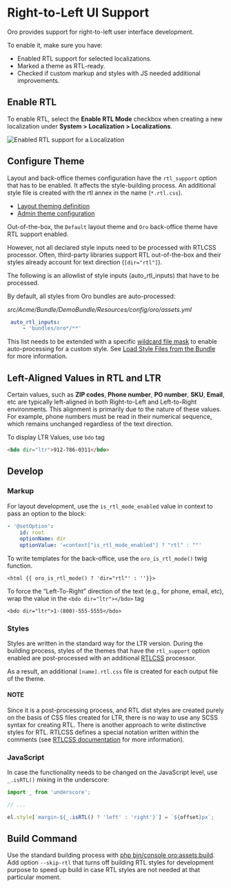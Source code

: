 <a id="frontend-rtl-support"></a>

# Right-to-Left UI Support

Oro provides support for right-to-left user interface development.

To enable it, make sure you have:

- Enabled RTL support for selected localizations.
- Marked a theme as RTL-ready.
- Checked if custom markup and styles with JS needed additional improvements.

## Enable RTL

To enable RTL, select the **Enable RTL Mode** checkbox when creating a new localization under **System > Localization > Localizations**.

![Enabled RTL support for a Localization](img/frontend/rtl-support/rtl-support.png)

## Configure Theme

Layout and back-office themes configuration have the `rtl_support` option that has to be enabled. It affects the style-building process. An additional style file is created with the rtl annex in the name (`*.rtl.css`).

* [Layout theming definition](storefront/theming.md#dev-doc-frontend-layouts-theming-definition)
* <a href="https://github.com/oroinc/platform/blob/5.1/src/Oro/Bundle/ThemeBundle#adding-a-theme-using-configyml" target="_blank">Admin theme configuration</a>

Out-of-the-box, the `Default` layout theme and `Oro` back-office theme have RTL support enabled.

However, not all declared style inputs need to be processed with RTLCSS processor.
Often, third-party libraries support RTL out-of-the-box and their styles already account for text direction (`[dir="rtl"]`).

The following is an allowlist of style inputs (auto_rtl_inputs) that have to be processed.

By default, all styles from Oro bundles are auto-processed:

*src/Acme/Bundle/DemoBundle/Resources/config/oro/assets.yml*
```yaml
 auto_rtl_inputs:
     - 'bundles/oro*/**'
```

This list needs to be extended with a specific <a href="https://www.npmjs.com/package/wildcard" target="_blank">wildcard file mask</a> to enable auto-processing for a custom style.
See [Load Style Files from the Bundle](../bundles/platform/AssetBundle/index.md#bundle-docs-platform-asset-bundle-load-css-from-bundle) for more information.

## Left-Aligned Values in RTL and LTR

Certain values, such as **ZIP codes**, **Phone number**, **PO number**, **SKU**, **Email**, etc are typically left-aligned
in both Right-to-Left and Left-to-Right environments. This alignment is primarily due to the nature of these values.
For example, phone numbers must be read in their numerical sequence, which remains unchanged regardless of the text direction.

To display LTR Values, use `bdo` tag

```html
<bdo dir="ltr">912-786-0311</bdo>
```

## Develop

### Markup

For layout development, use the `is_rtl_mode_enabled` value in context to pass an option to the block:

```yaml
- '@setOption':
    id: root
    optionName: dir
    optionValue: '=context["is_rtl_mode_enabled"] ? "rtl" : ""'
```

To write templates for the back-office, use the `oro_is_rtl_mode()` twig function.

```twig
<html {{ oro_is_rtl_mode() ? 'dir="rtl"' : ''}}>
```

To force the “Left-To-Right” direction of the text (e.g., for phone, email, etc), wrap the value in the `<bdo dir="ltr"></bdo>` tag

```twig
<bdo dir="ltr">1-(800)-555-5555</bdo>
```

### Styles

Styles are written in the standard way for the LTR version. During the building process, styles of the themes that have the `rtl_support` option enabled are post-processed with an additional <a href="https://rtlcss.com" target="_blank">RTLCSS</a> processor.

As a result, an additional `[name].rtl.css` file is created for each output file of the theme.

#### NOTE
Since it is a post-processing process, and RTL dist styles are created purely on the basis of CSS files created for LTR, there is no way to use any SCSS syntax for creating RTL. There is another approach to write distinctive styles for RTL. RTLCSS defines a special notation written within the comments (see <a href="https://rtlcss.com/learn/getting-started/why-rtlcss/" target="_blank">RTLCSS documentation</a> for more information).

### JavaScript

In case the functionality needs to be changed on the JavaScript level, use `_.isRTL()` mixing in the underscore:

```javascript
import _ from 'underscore';

// ...

el.style[`margin-${_.isRTL() ? 'left' : 'right'}`] = `${offset}px`;
```

## Build Command

Use the standard building process with [php bin/console oro:assets:build](../bundles/platform/AssetBundle/commands.md#bundle-docs-platform-asset-bundle-commands). Add option `--skip-rtl` that turns off building RTL styles for development purpose to speed up build in case RTL styles are not needed at that particular moment.

<!-- Frontend -->
